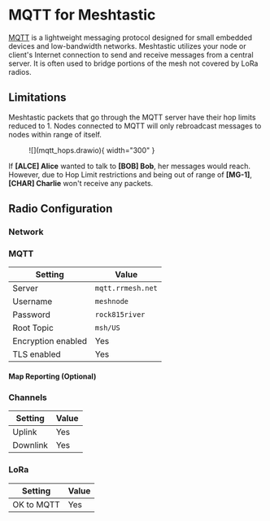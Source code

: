 # MQTT for Meshtastic

[MQTT](https://mqtt.org/) is a lightweight messaging protocol designed for small embedded devices and low-bandwidth networks. Meshtastic utilizes your node or client's Internet connection to send and receive messages from a central server. It is often used to bridge portions of the mesh not covered by LoRa radios.

## Limitations

Meshtastic packets that go through the MQTT server have their hop limits reduced to 1. Nodes connected to MQTT will only rebroadcast messages to nodes within range of itself.

<figure markdown="span">
  ![](mqtt_hops.drawio){ width="300" }
</figure>

If **\[ALCE\] Alice** wanted to talk to **\[BOB\] Bob**, her messages would reach. However, due to Hop Limit restrictions and being out of range of **\[MG-1\]**, **\[CHAR\] Charlie** won't receive any packets.

## Radio Configuration

### Network

### MQTT
| Setting            | Value             |
|--------------------|-------------------|
| Server             | `mqtt.rrmesh.net` |
| Username           | `meshnode`        |
| Password           | `rock815river`    |
| Root Topic         | `msh/US`          |
| Encryption enabled | Yes               |
| TLS enabled        | Yes               |

#### Map Reporting (Optional)

### Channels

| Setting  | Value |
|----------|-------|
| Uplink   | Yes   |
| Downlink | Yes   |

### LoRa

| Setting    | Value |
|------------|-------|
| OK to MQTT | Yes   |

